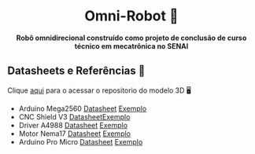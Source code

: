 <h1 align="center">Omni-Robot 🤖</h1>

<p align="center">
<b>Robô omnidirecional construído como projeto de conclusão de curso técnico em mecatrônica no SENAI</b>
</p>
    

## Datasheets e Referências 📃
Clique [aqui](https://github.com/samuelc254/Omni-Robot-3D) para o acessar o repositorio do modelo 3D 🖥  
- Arduino Mega2560 [Datasheet](https://ww1.microchip.com/downloads/en/devicedoc/atmel-2549-8-bit-avr-microcontroller-atmega640-1280-1281-2560-2561_datasheet.pdf) [Exemplo](https://www.arduino.cc/en/Guide/ArduinoMega2560)  
- CNC Shield V3 [Datasheet](https://blog.protoneer.co.nz/wp-content/uploads/2013/07/Arduino-CNC-Shield-Schematics.png)[Exemplo](https://blog.eletrogate.com/cnc-shield-guia-pratico-e-introducao-ao-grbl/)
- Driver A4988 [Datasheet](https://www.pololu.com/file/0J450/a4988_DMOS_microstepping_driver_with_translator.pdf) [Exemplo](https://www.makerguides.com/a4988-stepper-motor-driver-arduino-tutorial/)  
- Motor Nema17 [Datasheet](https://components101.com/sites/default/files/component_datasheet/NEMA17.pdf) [Exemplo](https://www.filipeflop.com/blog/como-usar-motor-de-passo-com-driver-a4988/)  
- Arduino Pro Micro [Datasheet](https://ww1.microchip.com/downloads/en/devicedoc/atmel-7766-8-bit-avr-atmega16u4-32u4_datasheet.pdf) [Exemplo](https://docs.arduino.cc/retired/getting-started-guides/ArduinoLeonardoMicro)   